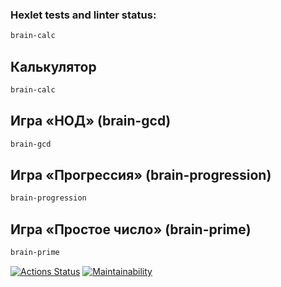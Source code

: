 ### Hexlet tests and linter status:
```bash
brain-calc
```
## Калькулятор

```bash
brain-calc
```

## Игра «НОД» (brain-gcd)

```bash
brain-gcd
```

## Игра «Прогрессия» (brain-progression)

```bash
brain-progression
```

## Игра «Простое число» (brain-prime)

```bash
brain-prime
```

[![Actions Status](https://github.com/Anik0000000/python-project-49/actions/workflows/hexlet-check.yml/badge.svg)](https://github.com/Anik0000000/python-project-49/actions)
[![Maintainability](https://api.codeclimate.com/v1/badges/b57f2f656de78f088522/maintainability)](https://codeclimate.com/github/Anik0000000/python-project-49/maintainability)